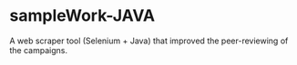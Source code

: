 # sampleWork-JAVA

A web scraper tool (Selenium + Java) that improved the peer-reviewing of the campaigns.

